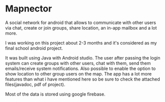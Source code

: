 # Mapnector
A social network for android that allows to communicate with other users via chat, create or join groups, share location, an in-app mailbox and a lot more.

I was working on this project about 2-3 months and it's considered as my final school android project.

It was built using Java with Android studio.
The user after passing the login system can create groups with other users, chat with them, send them emails/receive system notifications. Also possible
to enable the option to show location to other group users on the map. The app has a lot more features than what i have mentioned here so be sure
to check the attached files(javadoc, pdf of project).

Most of the data is stored using google firebase.
